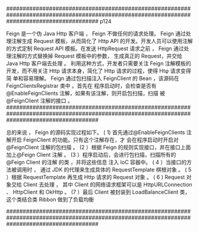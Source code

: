 ############################################################################################################################################
p124

Feign 是一个伪 Java Http 客户端 ， Feign 不做任何的请求处理。 Feign 通过处理注解生成
Request 模板，从而简化了 Http API 的开发。开发人员可以使用注解的方式定制 Request API
模板。在发送 HttpRequest 请求之前 ， Feign 通过处理注解的方式替换掉 Request 模板中的参数，
生成真正的 Request，并交给 Java Http 客户端去处理 。 利用这种方式，开发者只需要关注 Feign
注解模板的开发，而不用关注 Http 请求本身，简化了 Http 请求的过程，使得 Htφ 请求变得简
单和容易理解。
Feign 通过包扫描注入 FeignClient 的 Bean ，该源码在 FeignClientsRegistrar 类中 。首先在
程序启动时，会检查是否有@EnableFeignClients 注解，如果有该注解，则开启包扫描，扫描
被@FeignClient 注解的接口 。
############################################################################################################################################

总的来说 ， Feign 的源码实现过程如下。
( 1) 首先通过@EnableFeignClients 注解开启 FeignClient 的功能。只有这个注解存在，才
会在程序启动时开启对@FeignClient 注解的包扫描 。
(2 ）根据 Feign 的规则实现接口，井在接口上面加上@Feign Client 注解 。
(3 ）程序启动后，会进行包扫描，扫描所有的@Feign Client 的注解 的类 ，并将这些信息
注入 IoC 容器中。
( 4 ）当接口的方法被调用时 ， 通过 JDK 的代理来生成具体的 RequestTemplate 棋根对象 。
( 5 ）根据 RequestTemplate 再生成 Http 请求的 Request 对象 。
( 6 ) Request 对象交给 Client 去处理 ， 其中 Client 的网络请求框架可以是 HttpURLConnection 、
HttpClient 和 OkHttp 。
(7 ）最后 Client 被封装到 LoadBalanceClient 类，这个类结合类 Ribbon 做到了负载均衡 

############################################################################################################################################